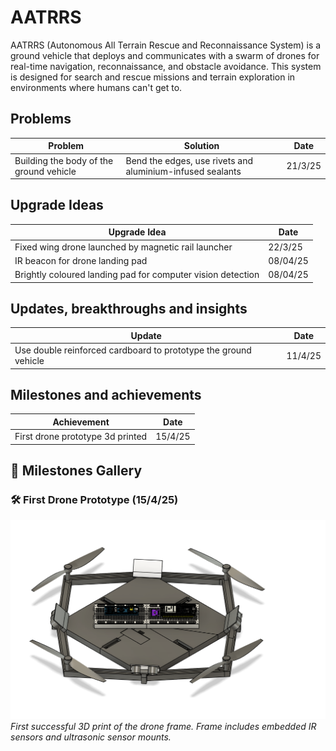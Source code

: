 # AATRRS
AATRRS (Autonomous All Terrain Rescue and Reconnaissance System)  is a ground vehicle that deploys and communicates with a swarm of drones for real-time navigation, reconnaissance, and obstacle avoidance. This system is designed for search and rescue missions and terrain exploration in environments where humans can't get to.

## Problems
| Problem            | Solution  | Date    |
| ------------------ | --------- | ------- |
| Building the body of the ground vehicle | Bend the edges, use rivets and aluminium-infused sealants | 21/3/25 |
## Upgrade Ideas
| Upgrade Idea | Date |
| ------------ | ---- |
| Fixed wing drone launched by magnetic rail launcher | 22/3/25 |
| IR beacon for drone landing pad | 08/04/25 |
| Brightly coloured landing pad for computer vision detection | 08/04/25 |

## Updates, breakthroughs and insights
| Update | Date |
| ------ | ---- |
| Use double reinforced cardboard to prototype the ground vehicle | 11/4/25 |

## Milestones and achievements
| Achievement | Date | 
| ----------- | ---- |
| First drone prototype 3d printed | 15/4/25 |

## 📸 Milestones Gallery
### 🛠️ First Drone Prototype (15/4/25)
![Drone Prototype](Assets/Images/OldImage(ToBeReplaced).png)
*First successful 3D print of the drone frame. Frame includes embedded IR sensors and ultrasonic sensor mounts.*
